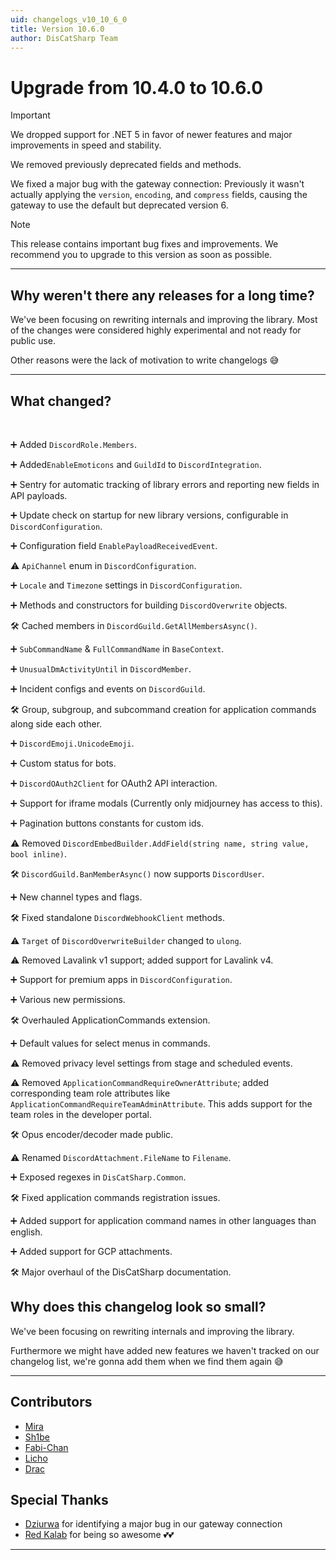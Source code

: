 ```yaml
---
uid: changelogs_v10_10_6_0
title: Version 10.6.0
author: DisCatSharp Team
---
```


# Upgrade from **10.4.0** to **10.6.0**

> [!IMPORTANT]
> We dropped support for .NET 5 in favor of newer features and major improvements in speed and stability.
>
> We removed previously deprecated fields and methods.
>
> We fixed a major bug with the gateway connection: Previously it wasn't actually applying the `version`, `encoding`, and `compress` fields, causing the gateway to use the default but deprecated version 6.

> [!NOTE]
> This release contains important bug fixes and improvements.
> We recommend you to upgrade to this version as soon as possible.

---

## Why weren't there any releases for a long time?

We've been focusing on rewriting internals and improving the library.
Most of the changes were considered highly experimental and not ready for public use.

Other reasons were the lack of motivation to write changelogs 😅

---

## What changed?

<br/>

➕ Added `DiscordRole.Members`.

➕ Added`EnableEmoticons` and `GuildId` to `DiscordIntegration`.

➕ Sentry for automatic tracking of library errors and reporting new fields in API payloads.

➕ Update check on startup for new library versions, configurable in `DiscordConfiguration`.

➕ Configuration field `EnablePayloadReceivedEvent`.

⚠️ `ApiChannel` enum in `DiscordConfiguration`.

➕ `Locale` and `Timezone` settings in `DiscordConfiguration`.

➕ Methods and constructors for building `DiscordOverwrite` objects.

🛠️ Cached members in `DiscordGuild.GetAllMembersAsync()`.

➕ `SubCommandName` & `FullCommandName` in `BaseContext`.

➕ `UnusualDmActivityUntil` in `DiscordMember`.

➕ Incident configs and events on `DiscordGuild`.

🛠️ Group, subgroup, and subcommand creation for application commands along side each other.

➕ `DiscordEmoji.UnicodeEmoji`.

➕ Custom status for bots.

➕ `DiscordOAuth2Client` for OAuth2 API interaction.

➕ Support for iframe modals (Currently only midjourney has access to this).

➕ Pagination buttons constants for custom ids.

⚠️ Removed `DiscordEmbedBuilder.AddField(string name, string value, bool inline)`.

🛠️ `DiscordGuild.BanMemberAsync()` now supports `DiscordUser`.

➕ New channel types and flags.

🛠️ Fixed standalone `DiscordWebhookClient` methods.

⚠️ `Target` of `DiscordOverwriteBuilder` changed to `ulong`.

⚠️ Removed Lavalink v1 support; added support for Lavalink v4.

➕ Support for premium apps in `DiscordConfiguration`.

➕ Various new permissions.

🛠️ Overhauled ApplicationCommands extension.

➕ Default values for select menus in commands.

⚠️ Removed privacy level settings from stage and scheduled events.

⚠️ Removed `ApplicationCommandRequireOwnerAttribute`; added corresponding team role attributes like `ApplicationCommandRequireTeamAdminAttribute`. This adds support for the team roles in the developer portal.

🛠️ Opus encoder/decoder made public.

⚠️ Renamed `DiscordAttachment.FileName` to `Filename`.

➕ Exposed regexes in `DisCatSharp.Common`.

🛠️ Fixed application commands registration issues.

➕ Added support for application command names in other languages than english.

➕ Added support for GCP attachments.

🛠️ Major overhaul of the DisCatSharp documentation.

## Why does this changelog look so small?

We've been focusing on rewriting internals and improving the library.

Furthermore we might have added new features we haven't tracked on our changelog list, we're gonna add them when we find them again 😅

---

## Contributors

- [Mira](https://github.com/TheXorog)
- [Sh1be](https://github.com/xMaxximum)
- [Fabi-Chan](https://github.com/FabiChan99)
- [Licho](https://github.com/Licho1)
- [Drac](https://github.com/DraconicDragon)

## Special Thanks

- [Dziurwa](https://github.com/Dziurwa14) for identifying a major bug in our gateway connection
- [Red Kalab](https://github.com/RedKinda) for being so awesome 💕💕

---
